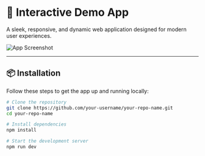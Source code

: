 # 🚀 Interactive Demo App

A sleek, responsive, and dynamic web application designed for modern user experiences.

![App Screenshot](https://github.com/user-attachments/assets/5e1b93ae-8dd9-4889-8bf9-7c8a254f1d59)

---

## 📦 Installation

Follow these steps to get the app up and running locally:

```bash
# Clone the repository
git clone https://github.com/your-username/your-repo-name.git
cd your-repo-name

# Install dependencies
npm install

# Start the development server
npm run dev
